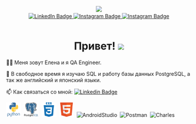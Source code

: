 <div id="header" align="center">
  <img src="https://media.giphy.com/media/SUcApSWjPwQMARvcM8/giphy.gif" width="100"/>
</div>
<div id="badges" align="center">
  <a href="https://www.linkedin.com/in/elena-platonova-a94336269/">
    <img src="https://img.shields.io/badge/LinkedIn-blue?style=plastic&logo=linkedin&logoColor=white" alt="LinkedIn Badge"/>
  </a>
  <a href="https://www.instagram.com/de_viona/">
    <img src="https://img.shields.io/badge/Instagram-ff69b4?style=plastic&logo=Instagram&logoColor=white" alt="Instagram Badge"/>
  </a>
  <a href="https://t.me/Deviona">
    <img src="https://img.shields.io/badge/Telegram-blue?style=plastic&logo=Telegram&logoColor=white" alt="Instagram Badge"/>
  </a>
</div>
<div id="badges" align="center">
  <img src="https://komarev.com/ghpvc/?username=HelenePlatonova&style=flat-square&color=blue" alt=""/>
<h1>
  Привет!
  <img src="https://media.giphy.com/media/hvRJCLFzcasrR4ia7z/giphy.gif" width="30px">
</h1>
</div>

:woman_technologist: Меня зовут Елена и я QA Engineer.


:seedling: В свободное время я изучаю SQL и работу базы данных PostgreSQL, а так же английский и японский языки.

:mailbox: Как связаться со мной: [![Linkedin Badge](https://img.shields.io/badge/-Deviona-blue?style=flat&logo=Linkedin&logoColor=white)](https://www.linkedin.com/in/elena-platonova-a94336269/)

<div>
  <img src="https://github.com/devicons/devicon/blob/master/icons/python/python-original-wordmark.svg" title="Python" alt="Python" width="40" height="40"/>&nbsp;
  <img src="https://github.com/devicons/devicon/blob/master/icons/postgresql/postgresql-original-wordmark.svg" title="PostgreSQL" alt="PostgreSQL" width="40" height="40"/>&nbsp;
  <img src="https://github.com/devicons/devicon/blob/master/icons/css3/css3-plain-wordmark.svg"  title="CSS3" alt="CSS" width="40" height="40"/>&nbsp;
  <img src="https://github.com/devicons/devicon/blob/master/icons/html5/html5-original.svg" title="HTML5" alt="HTML" width="40" height="40"/>&nbsp;
  <img src="https://cdn.jsdelivr.net/gh/devicons/devicon@master/icons/androidstudio/androidstudio-original.svg" title="AndroidStudio" alt="AndroidStudio" width="40" height="40"/>&nbsp;
  <img src="https://i.ibb.co/XJ5VBPJ/Postman.png" title="Postman" alt="Postman" width="40" height="40"/>&nbsp;
  <img src="https://user-images.githubusercontent.com/15472/41327135-e4bf090c-6eca-11e8-9b76-032e8e2b0707.png" title="Charles" alt="Charles" width="40" height="40"/>&nbsp;
</div>
